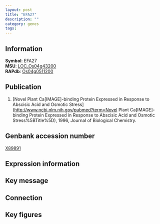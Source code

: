 ```yaml
---
layout: post
title: "EFA27"
description: ""
category: genes
tags: 
---
```


## Information
__Symbol__: EFA27  
__MSU__: [LOC_Os04g43200](http://rice.plantbiology.msu.edu/cgi-bin/ORF_infopage.cgi?orf=LOC_Os04g43200)  
__RAPdb__: [Os04g0511200](http://rapdb.dna.affrc.go.jp/viewer/gbrowse_details/irgsp1?name=Os04g0511200)  

## Publication
1. [Novel Plant Ca[IMAGE]-binding Protein Expressed in Response to Abscisic Acid and Osmotic Stress](http://www.ncbi.nlm.nih.gov/pubmed?term=Novel Plant Ca[IMAGE]-binding Protein Expressed in Response to Abscisic Acid and Osmotic Stress%5BTitle%5D), 1996, Journal of Biological Chemistry.

## Genbank accession number
[X89891](http://www.ncbi.nlm.nih.gov/nuccore/X89891)  

## Expression information

## Key message

## Connection

## Key figures


